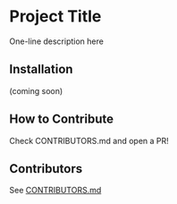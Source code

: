 # Project Title
One-line description here

## Installation
(coming soon)

## How to Contribute
Check CONTRIBUTORS.md and open a PR!

## Contributors
See [CONTRIBUTORS.md](./CONTRIBUTORS.md)

